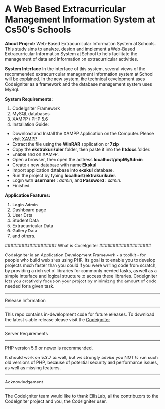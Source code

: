 # A Web Based Extracurricular Management Information System at Cs50's Schools 

**About Project:**
Web-Based Extracurricular Information System at Schools. This study aims to analyze, design and implement a Web-Based Extracurricular Information System at School to help facilitate the management of data and information on extracurricular activities.

**System Interface**
In the interface of this system, several views of the recommended extracurricular management information system at School will be explained. In the new system, the technical development uses Codeigniter as a framework and the database management system uses MySql.

**System Requirements:**
1. CodeIgniter Framework
2. MySQL databases
3. XAMPP / PHP 5.6
4. Installation Guide:
- Download and Install the XAMPP Application on the Computer. Please visit [XAMPP](https://www.apachefriends.org/download.html)
- Extract the file using the **WinRAR** application or **7zip**
- Copy the **ekstrakurikuler** folder, then paste it into the **htdocs** folder.
- Enable <Apache> and <MySQL> on XAMPP.
- Open a browser, then open the address **localhost/phpMyAdmin**
- Create a new database with name **Ekskul**
- Import application database into **ekskul** database.
- Run the project by typing **localhost/ektrakurikuler**.
- Login with **username** : *admin*, and **Password** : *admin*.
- Finished.

**Application Features:**
1. Login Admin
2. Dashboard page
3. User Data
4. Student Data
5. Extracurricular Data
6. Gallery Data
7. and others.


###################
What is CodeIgniter
###################

CodeIgniter is an Application Development Framework - a toolkit - for people
who build web sites using PHP. Its goal is to enable you to develop projects
much faster than you could if you were writing code from scratch, by providing
a rich set of libraries for commonly needed tasks, as well as a simple
interface and logical structure to access these libraries. CodeIgniter lets
you creatively focus on your project by minimizing the amount of code needed
for a given task.

*******************
Release Information
*******************

This repo contains in-development code for future releases. To download the
latest stable release please visit the [Codeigniter](https://codeigniter.com/)

*******************
Server Requirements
*******************

PHP version 5.6 or newer is recommended.

It should work on 5.3.7 as well, but we strongly advise you NOT to run
such old versions of PHP, because of potential security and performance
issues, as well as missing features.

***************
Acknowledgement
***************

The CodeIgniter team would like to thank EllisLab, all the
contributors to the CodeIgniter project and you, the CodeIgniter user.
